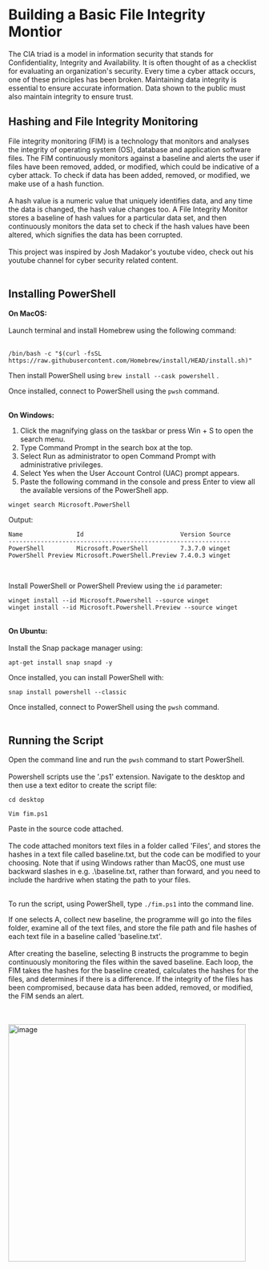 <h1>Building a Basic File Integrity Montior</h1>


The CIA triad is a model in information security that stands for Confidentiality, Integrity and Availability. It is often thought of as a checklist for evaluating an organization's security. Every time a cyber attack occurs, one of these principles has been broken. Maintaining data integrity is essential to ensure accurate information. Data shown to the public must also maintain integrity to ensure trust. 

<h2>Hashing and File Integrity Monitoring</h2>
File integrity monitoring (FIM) is a technology that monitors and analyses the integrity of operating system (OS), database and application software files. The FIM continuously monitors against a baseline and alerts the user if files have been removed, added, or modified, which could be indicative of a cyber attack. To check if data has been added, removed, or modified, we make use of a hash function. 
<br/>
<br/>
A hash value is a numeric value that uniquely identifies data, and any time the data is changed, the hash value changes too. A File Integrity Monitor stores a baseline of hash values for a particular data set, and then continuously monitors the data set to check if the hash values have been altered, which signifies the data has been corrupted. 
<br/>
<br/>
This project was inspired by Josh Madakor's youtube video, check out his youtube channel for cyber security related content.
<br/>
<br/>

<h2>Installing PowerShell</h2>
<b>On MacOS:</b>
<br/>
<br/>
Launch terminal and install Homebrew using the following command:
<br/>
<br/>

```
/bin/bash -c "$(curl -fsSL https://raw.githubusercontent.com/Homebrew/install/HEAD/install.sh)"
```

Then install PowerShell using 
`
brew install --cask powershell
`
.

Once installed, connect to PowerShell using the `pwsh` command.
<br/>
<br/>

<b>On Windows:</b>
<br/>
1. Click the magnifying glass on the taskbar or press Win + S to open the search menu.
2. Type Command Prompt in the search box at the top.
3. Select Run as administrator to open Command Prompt with administrative privileges.
4. Select Yes when the User Account Control (UAC) prompt appears.
5. Paste the following command in the console and press Enter to view all the available versions of the PowerShell app.

```
winget search Microsoft.PowerShell
```

Output:

```
Name               Id                           Version Source
--------------------------------------------------------------
PowerShell         Microsoft.PowerShell         7.3.7.0 winget
PowerShell Preview Microsoft.PowerShell.Preview 7.4.0.3 winget
```

<br/>

Install PowerShell or PowerShell Preview using the `id` parameter:

```
winget install --id Microsoft.Powershell --source winget
winget install --id Microsoft.Powershell.Preview --source winget
```
<br/>
<b>On Ubuntu:</b>
<br/>
<br/>
Install the Snap package manager using:

```
apt-get install snap snapd -y
```

Once installed, you can install PowerShell with:

```
snap install powershell --classic
```
Once installed, connect to PowerShell using the `pwsh` command.
<br/>
<br/>
<h2>Running the Script</h2>

Open the command line and run the `pwsh` command to start PowerShell.
<br/>
<br/>
Powershell scripts use the '.ps1' extension. Navigate to the desktop and then use a text editor to create the script file:

```
cd desktop
```

```
Vim fim.ps1
```

Paste in the source code attached. 
<br/>
<br/>
The code attached monitors text files in a folder called 'Files', and stores the hashes in a text file called baseline.txt, but the code can be modified to your choosing. Note that if using Windows rather than MacOS, one must use backward slashes in e.g. .\baseline.txt, rather than forward, and you need to include the hardrive when stating the path to your files.
<br/>
<br/>

To run the script, using PowerShell, type `./fim.ps1`  into the command line. 


If one selects A, collect new baseline, the programme will go into the files folder, examine all of the text files, and store the file path and file hashes of each text file in a baseline called 'baseline.txt'.
<br/>
<br/>
After creating the baseline, selecting B instructs the programme to begin continuously monitoring the files within the saved baseline. Each loop, the FIM takes the hashes for the baseline created, calculates the hashes for the files, and determines if there is a difference. If the integrity of the files has been compromised, because data has been added, removed, or modified, the FIM sends an alert.

<br/>
<br/>
<img width="474" alt="image" src="https://github.com/miahippisley/File-Integrity-Monitor-/assets/127256439/08edca5d-faeb-4f98-b35b-5d8c43619907">

